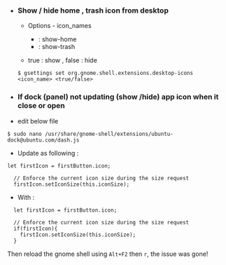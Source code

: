 - ### Show / hide home , trash icon from desktop
  - Options - icon_names
     - : show-home
     - : show-trash

  - true : show , false : hide

  `$ gsettings set org.gnome.shell.extensions.desktop-icons <icon_name> <true/false>`

 - ### If dock (panel) not updating (show /hide) app icon when it close or open  <!-- ([Original](https://askubuntu.com/questions/1254414/ubuntu-20-04-not-updating-icons-on-dock/1277165#1277165)) -->
  - edit below file

  `$ sudo nano /usr/share/gnome-shell/extensions/ubuntu-dock@ubuntu.com/dash.js`

  - Update as following :

  ```
  let firstIcon = firstButton.icon;

    // Enforce the current icon size during the size request
    firstIcon.setIconSize(this.iconSize);
  ```
   - With :

  ```
    let firstIcon = firstButton.icon;

    // Enforce the current icon size during the size request
    if(firstIcon){
      firstIcon.setIconSize(this.iconSize);
    }
  ```
  Then reload the gnome shell using `Alt+F2` then `r`, the issue was gone!
